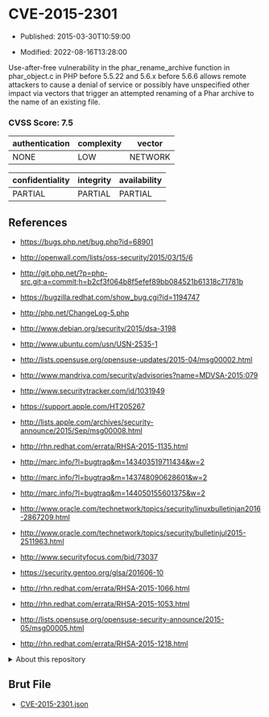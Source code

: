 # CVE-2015-2301

- Published: 2015-03-30T10:59:00

- Modified: 2022-08-16T13:28:00

Use-after-free vulnerability in the phar_rename_archive function in phar_object.c in PHP before 5.5.22 and 5.6.x before 5.6.6 allows remote attackers to cause a denial of service or possibly have unspecified other impact via vectors that trigger an attempted renaming of a Phar archive to the name of an existing file.

### CVSS Score: **7.5**

| authentication | complexity | vector |
| --- | --- | --- |
| NONE | LOW | NETWORK |

| confidentiality | integrity | availability |
| --- | --- | --- |
| PARTIAL | PARTIAL | PARTIAL |

## References

* https://bugs.php.net/bug.php?id=68901

* http://openwall.com/lists/oss-security/2015/03/15/6

* http://git.php.net/?p=php-src.git;a=commit;h=b2cf3f064b8f5efef89bb084521b61318c71781b

* https://bugzilla.redhat.com/show_bug.cgi?id=1194747

* http://php.net/ChangeLog-5.php

* http://www.debian.org/security/2015/dsa-3198

* http://www.ubuntu.com/usn/USN-2535-1

* http://lists.opensuse.org/opensuse-updates/2015-04/msg00002.html

* http://www.mandriva.com/security/advisories?name=MDVSA-2015:079

* http://www.securitytracker.com/id/1031949

* https://support.apple.com/HT205267

* http://lists.apple.com/archives/security-announce/2015/Sep/msg00008.html

* http://rhn.redhat.com/errata/RHSA-2015-1135.html

* http://marc.info/?l=bugtraq&m=143403519711434&w=2

* http://marc.info/?l=bugtraq&m=143748090628601&w=2

* http://marc.info/?l=bugtraq&m=144050155601375&w=2

* http://www.oracle.com/technetwork/topics/security/linuxbulletinjan2016-2867209.html

* http://www.oracle.com/technetwork/topics/security/bulletinjul2015-2511963.html

* http://www.securityfocus.com/bid/73037

* https://security.gentoo.org/glsa/201606-10

* http://rhn.redhat.com/errata/RHSA-2015-1066.html

* http://rhn.redhat.com/errata/RHSA-2015-1053.html

* http://lists.opensuse.org/opensuse-security-announce/2015-05/msg00005.html

* http://rhn.redhat.com/errata/RHSA-2015-1218.html

<details>
<summary>About this repository</summary> 

  This repository is part of the project [Live Hack CVE](https://github.com/Live-Hack-CVE). Main website can be found [www.live-hack.org](https://www.live-hack.org) 
  
  Made by [Sn0wAlice](https://github.com/Sn0wAlice) for the people that care about security and need to have a feed of the latest CVEs. Hope you enjoy it, don't forget to star the repo and follow me on [Twitter](https://twitter.com/Sn0wAlice) and [Github](https://github.com/Sn0wAlice). And that is my [personnal website](https://www.alice-snow.me/)

  - [Home Page](https://github.com/Live-Hack-CVE)
  - [Framework](https://github.com/Live-Hack-CVE/cve-framework)
  - [CVE database](https://github.com/Live-Hack-CVE/full_database)
  - [Changelog](https://github.com/Live-Hack-CVE/Changelog)
</details>

## Brut File

* [CVE-2015-2301.json](https://raw.githubusercontent.com/Live-Hack-CVE/full_database/main/cves/2015/CVE-2015-2301.json)

